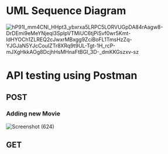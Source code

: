 # UML Sequence Diagram

![hP91I_mm4CNl_HHpt3_ybxrxa5LRPC5LORVUGpDA84rAagw8-DrDEmi9eMeYNjeql3SplpVTMiUC6tjPiSvf0wr5Kmt-IdHYOCh1ZLREQ2cJwxrMBxgg9ZciBoFL1TmsHzZq-YJGJaN5YJcCouIZTr8XRq9t9UL-Tgt-1H_rcP-mJXgHkkAOg8DcjhHsMHnaFtBGI_3D-_dmKKGszxv-sz](https://github.com/avgAnimeOtaku/gofr-RestAPI/assets/54050376/522af2de-e794-4bc7-b5ec-c0188a995467)

# API testing using Postman

## POST

### Adding new Movie
![Screenshot (624)](https://github.com/avgAnimeOtaku/gofr-RestAPI/assets/54050376/ab8c0a95-fddb-45a0-b59d-56cacc310f35)

## GET

